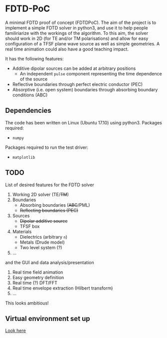 # FDTD-PoC
A minimal FDTD proof of concept (FDTDPoC).
The aim of the project is to implement a simple FDTD solver in python3,
and use it to help people familiriarize with the workings of the
algorithm. To this aim, the solver should work in 2D (for TE and/or TM
polarisations) and allow for easy configuration of a TFSF plane wave
source as well as simple geometries. A real time animation could also
have a good teaching impact.

It has the following features:

* Additive dipolar sources can be added at arbitrary positions
    * An independent `pulse` component representing the time dependence of the source
* Reflective boundaries through perfect electric conductor (PEC)
* Absorptive (i.e. open system) boundaries through absorbing boundary conditions (ABC)

## Dependencies

The code has been written on Linux (Ubuntu 17.10) using python3.
Packages required:

* `numpy`

Packages required to run the test driver:

* `matplotlib`

## TODO

List of desired features for the FDTD solver

1. Working 2D solver (TE/~~TM~~)
1. Boundaries
    * Absorbing boundaries (~~ABC~~/PML)
    * ~~Reflecting boundaries (PEC)~~
1. Sources
    * ~~Dipolar additive source~~
    * TFSF box
1. Materials
    * Dielectrics (arbitrary `n`)
    * Metals (Drude model)
    * Two level system (?)
1. ...

and the GUI and data analysis/presentation

1. Real time field animation
1. Easy geometry definition
1. Real time (?) DFT/FFT
1. Real time envelope extraction (Hilbert transform)
1. ...

This looks ambitious!

## Virtual environment set up

[Look here](http://docs.python-guide.org/en/latest/dev/virtualenvs/#lower-level-virtualenv)